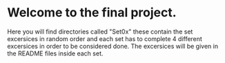 # Welcome to the final project.

Here you will find directories called "Set0x" these contain the set excersices in random order and each set has to complete
4 different excersices in order to be considered done.
The excersices will be given in the README files inside each set.